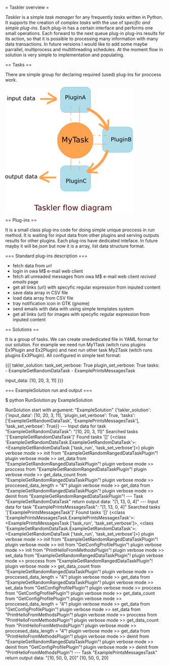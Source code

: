 = Taskler overview =

*Taskler* is a simple _task manager_ for any frequently *tasks* written in Python.
It supports the creation of _complex tasks_ with the use of _specific and simple_ *plug-ins*.
Each plug-in has a certain interface and performs one small operations.
Each forward to the next queue plug-in plug-ins results for its action, so that it is possible to processing many information with many data transactions.
In future versions I would like to add some maybe parrallel, multiprocess and multithreading schedules. At the moment flow in solution is very simple to implementation and populating.

== Tasks ==

There are simple group for declaring required (used) plug-ins for proccess work.

![Taskler flow diagram](https://raw.githubusercontent.com/bieli/Taskler/master/docs/taskler_flow_diagram.png)


== Plug-ins ==

It is a small class plug-ins code for doing simple unique proccess in _run_ method.
It is waiting for input data from other plugins and serving outputs results for other plugins. Each plug-ins have dedicated inteface. In future mayby it will be _json_ but now it is a array, list data structure format.

=== Standard plug-ins description ===
 * fetch data from _url_
 * login in owa M$ e-mail web client
 * fetch all unreaded messages from owa M$ e-mail web client _recived emails_ page
 * get all links (url) with specyfic regular expression from inputed content
 * save data array in CSV file
 * load data array from CSV file
 * tray notification icon in GTK (gnome)
 * send emails with data with using simple templates system
 * get all links (url) for images with specyfic regular expression from inputed content


== Solutions ==

It is a group of tasks. We can create onededicated file in YAML format for our solution.
For example we need run My1Task (witch runs plugins Ex1Plugin and Ex2Plugin) and next 
run other task My2Task (witch runs plugins Ex3Plugin). All configured in simple text format:

{{{
takler_solution:
  task_set_verbose:   True
  plugin_set_verbose: True
  tasks:              
    - ExampleGetRandomDataTask
    - ExamplePrintsMessagesTask

  input_data:         [10, 20, 3, 11]
}}}

=== ExampleSolution run and output ===

$ python RunSolution.py ExampleSolution

RunSolution start with argument: "ExampleSolution"
{'takler_solution': {'input_data': [10, 20, 3, 11], 'plugin_set_verbose': True, 'tasks': ['ExampleGetRandomDataTask', 'ExamplePrintsMessagesTask'], 'task_set_verbose': True}}
--- Input data for task "ExampleGetRandomDataTask": "[10, 20, 3, 11]"
Searched tasks '['ExampleGetRandomDataTask']'
Found tasks '[]'
{<class 'ExampleGetRandomDataTask.ExampleGetRandomDataTask'>: <ExampleGetRandomDataTask ['task_run', 'task_set_verbose']>}
plugin verbose mode >> init from "ExampleGetRandomRangedDataTaskPlugin"!
plugin verbose mode >> set_data from "ExampleGetRandomRangedDataTaskPlugin"!
plugin verbose mode >> proccess from "ExampleGetRandomRangedDataTaskPlugin"!
plugin verbose mode >> get_data_count from "ExampleGetRandomRangedDataTaskPlugin"!
plugin verbose mode >> proccesed_data_length = "4"!
plugin verbose mode >> get_data from "ExampleGetRandomRangedDataTaskPlugin"!
plugin verbose mode >> deinit from "ExampleGetRandomRangedDataTaskPlugin"!
--- Task "ExampleGetRandomDataTask" return output data: "[1, 13, 0, 4]"
--- Input data for task "ExamplePrintsMessagesTask": "[1, 13, 0, 4]"
Searched tasks '['ExamplePrintsMessagesTask']'
Found tasks '[]'
{<class 'ExamplePrintsMessagesTask.ExamplePrintsMessagesTask'>: <ExamplePrintsMessagesTask ['task_run', 'task_set_verbose']>, <class 'ExampleGetRandomDataTask.ExampleGetRandomDataTask'>: <ExampleGetRandomDataTask ['task_run', 'task_set_verbose']>}
plugin verbose mode >> init from "ExampleGetRandomRangedDataTaskPlugin"!
plugin verbose mode >> init from "GetConfigProfilePlugin"!
plugin verbose mode >> init from "PrintHelloFromMethodsPlugin"!
plugin verbose mode >> set_data from "ExampleGetRandomRangedDataTaskPlugin"!
plugin verbose mode >> proccess from "ExampleGetRandomRangedDataTaskPlugin"!
plugin verbose mode >> get_data_count from "ExampleGetRandomRangedDataTaskPlugin"!
plugin verbose mode >> proccesed_data_length = "4"!
plugin verbose mode >> get_data from "ExampleGetRandomRangedDataTaskPlugin"!
plugin verbose mode >> set_data from "GetConfigProfilePlugin"!
plugin verbose mode >> proccess from "GetConfigProfilePlugin"!
plugin verbose mode >> get_data_count from "GetConfigProfilePlugin"!
plugin verbose mode >> proccesed_data_length = "4"!
plugin verbose mode >> get_data from "GetConfigProfilePlugin"!
plugin verbose mode >> set_data from "PrintHelloFromMethodsPlugin"!
plugin verbose mode >> proccess from "PrintHelloFromMethodsPlugin"!
plugin verbose mode >> get_data_count from "PrintHelloFromMethodsPlugin"!
plugin verbose mode >> proccesed_data_length = "4"!
plugin verbose mode >> get_data from "PrintHelloFromMethodsPlugin"!
plugin verbose mode >> deinit from "ExampleGetRandomRangedDataTaskPlugin"!
plugin verbose mode >> deinit from "GetConfigProfilePlugin"!
plugin verbose mode >> deinit from "PrintHelloFromMethodsPlugin"!
--- Task "ExamplePrintsMessagesTask" return output data: "[10, 50, 0, 20]"
[10, 50, 0, 20]

